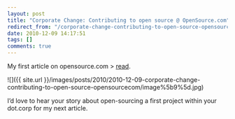 ```yaml
---
layout: post
title: "Corporate Change: Contributing to open source @ OpenSource.com"
redirect_from: "/corporate-change-contributing-to-open-source-opensourcecom"
date: 2010-12-09 14:17:51
tags: []
comments: true
---
```

My first article on opensource.com > [read](http://opensource.com/life/10/12/corporate-change-contributing-open-source).

![]({{ site.url }}/images/posts/2010/2010-12-09-corporate-change-contributing-to-open-source-opensourcecom/image%5b9%5d.jpg)

I’d love to hear your story about open-sourcing a first project within your dot.corp for my next article.
